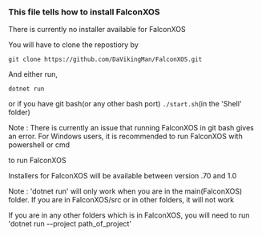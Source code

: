 ### This file tells how to install FalconXOS

There is currently no installer available for FalconXOS

You will have to clone the repostiory by

`git clone https://github.com/DaVikingMan/FalconXOS.git`

And either run,

`dotnet run`

or if you have git bash(or any other bash port)
`./start.sh`(in the 'Shell' folder)

Note : There is currently an issue that running FalconXOS in git bash gives an error.
For Windows users, it is recommended to run FalconXOS with powershell or cmd

to run FalconXOS

Installers for FalconXOS will be available between version .70 and 1.0

Note : 'dotnet run' will only work when you are in the main(FalconXOS) folder.
If you are in FalconXOS/src or in other folders, it will not work

If you are in any other folders which is in FalconXOS, you will need to run
'dotnet run --project path_of_project'
